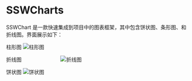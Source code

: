 # SSWCharts
SSWChart 是一款快速集成到项目中的图表框架，其中包含饼状图、条形图、和折线图。界面展示如下：

柱形图
![柱形图](https://raw.githubusercontent.com/wsslxt/SSWCharts/master/images/barChart.png)

折线图                           
![折线图](https://raw.githubusercontent.com/wsslxt/SSWCharts/master/images/lineChart.png)


饼状图
![饼状图](https://raw.githubusercontent.com/wsslxt/SSWCharts/master/images/pieChart.png)
